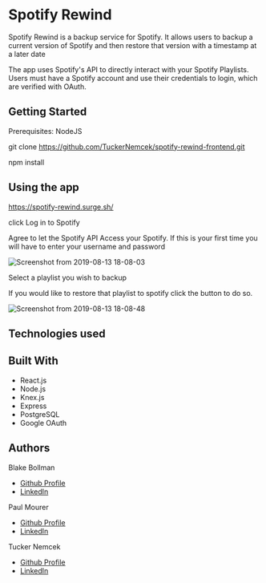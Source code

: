 # Spotify Rewind

Spotify Rewind is a backup service for Spotify. It allows users to backup a current version of Spotify and then restore that version with a timestamp at a later date


The app uses Spotify's API to directly interact with your Spotify Playlists. Users must have a Spotify account and use their credentials to login, which are verified with OAuth.

## Getting Started
Prerequisites: NodeJS

git clone https://github.com/TuckerNemcek/spotify-rewind-frontend.git

npm install

## Using the app

https://spotify-rewind.surge.sh/

click Log in to Spotify

Agree to let the Spotify API Access your Spotify. If this is your first time you will have to enter your username and password

![Screenshot from 2019-08-13 18-08-03](https://user-images.githubusercontent.com/40895874/62986282-09796300-bdf8-11e9-8fc8-0d68d763ab54.png)


Select a playlist you wish to backup

If you would like to restore that playlist to spotify click the button to do so.

![Screenshot from 2019-08-13 18-08-48](https://user-images.githubusercontent.com/40895874/62986240-db941e80-bdf7-11e9-8f9b-bddf49a00786.png)

## Technologies used

## Built With
* React.js
* Node.js
* Knex.js
* Express
* PostgreSQL
* Google OAuth


## Authors
Blake Bollman
* [Github Profile](https://github.com/blucky36)
* [LinkedIn](https://www.linkedin.com/in/blake-bollman/)

Paul Mourer
* [Github Profile](https://github.com/pm0u)
* [LinkedIn](https://www.linkedin.com/in/pm0u/)

Tucker Nemcek
* [Github Profile](https://github.com/TuckerNemcek)
* [LinkedIn](https://www.linkedin.com/in/tucker-nemcek-2a5bb2173/)
